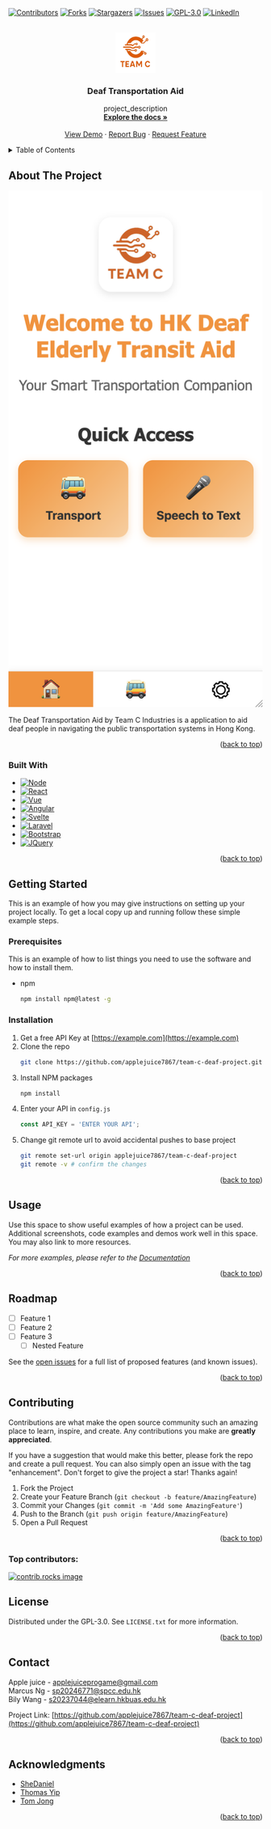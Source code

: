 <!-- Improved compatibility of back to top link: See: https://github.com/othneildrew/Best-README-Template/pull/73 -->
<a id="readme-top"></a>
<!--
*** Thanks for checking out the Best-README-Template. If you have a suggestion
*** that would make this better, please fork the repo and create a pull request
*** or simply open an issue with the tag "enhancement".
*** Don't forget to give the project a star!
*** Thanks again! Now go create something AMAZING! :D
-->



<!-- PROJECT SHIELDS -->
<!--
*** I'm using markdown "reference style" links for readability.
*** Reference links are enclosed in brackets [ ] instead of parentheses ( ).
*** See the bottom of this document for the declaration of the reference variables
*** for contributors-url, forks-url, etc. This is an optional, concise syntax you may use.
*** https://www.markdownguide.org/basic-syntax/#reference-style-links
-->
[![Contributors][contributors-shield]][contributors-url]
[![Forks][forks-shield]][forks-url]
[![Stargazers][stars-shield]][stars-url]
[![Issues][issues-shield]][issues-url]
[![GPL-3.0][license-shield]][license-url]
[![LinkedIn][linkedin-shield]][linkedin-url]



<!-- PROJECT LOGO -->
<br />
<div align="center">
  <a href="https://github.com/applejuice7867/team-c-deaf-project">
    <img src="images/logo.png" alt="Logo" width="80" height="80">
  </a>

<h3 align="center">Deaf Transportation Aid</h3>

  <p align="center">
    project_description
    <br />
    <a href="https://github.com/applejuice7867/team-c-deaf-project"><strong>Explore the docs »</strong></a>
    <br />
    <br />
    <a href="https://github.com/applejuice7867/team-c-deaf-project">View Demo</a>
    &middot;
    <a href="https://github.com/applejuice7867/team-c-deaf-project/issues/new?labels=bug&template=bug-report---.md">Report Bug</a>
    &middot;
    <a href="https://github.com/applejuice7867/team-c-deaf-project/issues/new?labels=enhancement&template=feature-request---.md">Request Feature</a>
  </p>
</div>



<!-- TABLE OF CONTENTS -->
<details>
  <summary>Table of Contents</summary>
  <ol>
    <li>
      <a href="#about-the-project">About The Project</a>
      <ul>
        <li><a href="#built-with">Built With</a></li>
      </ul>
    </li>
    <li>
      <a href="#getting-started">Getting Started</a>
      <ul>
        <li><a href="#prerequisites">Prerequisites</a></li>
        <li><a href="#installation">Installation</a></li>
      </ul>
    </li>
    <li><a href="#usage">Usage</a></li>
    <li><a href="#roadmap">Roadmap</a></li>
    <li><a href="#contributing">Contributing</a></li>
    <li><a href="#license">License</a></li>
    <li><a href="#contact">Contact</a></li>
    <li><a href="#acknowledgments">Acknowledgments</a></li>
  </ol>
</details>



<!-- ABOUT THE PROJECT -->
## About The Project

[![Product Name Screen Shot][product-screenshot]](https://example.com)

The Deaf Transportation Aid by Team C Industries is a application to aid deaf people in navigating the public transportation systems in Hong Kong.

<p align="right">(<a href="#readme-top">back to top</a>)</p>



### Built With

* [![Node][Node.js]][Node-url]
* [![React][React.js]][React-url]
* [![Vue][Vue.js]][Vue-url]
* [![Angular][Angular.io]][Angular-url]
* [![Svelte][Svelte.dev]][Svelte-url]
* [![Laravel][Laravel.com]][Laravel-url]
* [![Bootstrap][Bootstrap.com]][Bootstrap-url]
* [![JQuery][JQuery.com]][JQuery-url]

<p align="right">(<a href="#readme-top">back to top</a>)</p>



<!-- GETTING STARTED -->
## Getting Started

This is an example of how you may give instructions on setting up your project locally.
To get a local copy up and running follow these simple example steps.

### Prerequisites

This is an example of how to list things you need to use the software and how to install them.
* npm
  ```sh
  npm install npm@latest -g
  ```

### Installation

1. Get a free API Key at [https://example.com](https://example.com)
2. Clone the repo
   ```sh
   git clone https://github.com/applejuice7867/team-c-deaf-project.git
   ```
3. Install NPM packages
   ```sh
   npm install
   ```
4. Enter your API in `config.js`
   ```js
   const API_KEY = 'ENTER YOUR API';
   ```
5. Change git remote url to avoid accidental pushes to base project
   ```sh
   git remote set-url origin applejuice7867/team-c-deaf-project
   git remote -v # confirm the changes
   ```

<p align="right">(<a href="#readme-top">back to top</a>)</p>



<!-- USAGE EXAMPLES -->
## Usage

Use this space to show useful examples of how a project can be used. Additional screenshots, code examples and demos work well in this space. You may also link to more resources.

_For more examples, please refer to the [Documentation](https://example.com)_

<p align="right">(<a href="#readme-top">back to top</a>)</p>



<!-- ROADMAP -->
## Roadmap

- [ ] Feature 1
- [ ] Feature 2
- [ ] Feature 3
    - [ ] Nested Feature

See the [open issues](https://github.com/applejuice7867/team-c-deaf-project/issues) for a full list of proposed features (and known issues).

<p align="right">(<a href="#readme-top">back to top</a>)</p>



<!-- CONTRIBUTING -->
## Contributing

Contributions are what make the open source community such an amazing place to learn, inspire, and create. Any contributions you make are **greatly appreciated**.

If you have a suggestion that would make this better, please fork the repo and create a pull request. You can also simply open an issue with the tag "enhancement".
Don't forget to give the project a star! Thanks again!

1. Fork the Project
2. Create your Feature Branch (`git checkout -b feature/AmazingFeature`)
3. Commit your Changes (`git commit -m 'Add some AmazingFeature'`)
4. Push to the Branch (`git push origin feature/AmazingFeature`)
5. Open a Pull Request

<p align="right">(<a href="#readme-top">back to top</a>)</p>

### Top contributors:

<a href="https://github.com/applejuice7867/team-c-deaf-project/graphs/contributors">
  <img src="https://contrib.rocks/image?repo=applejuice7867/team-c-deaf-project" alt="contrib.rocks image" />
</a>



<!-- LICENSE -->
## License

Distributed under the GPL-3.0. See `LICENSE.txt` for more information.

<p align="right">(<a href="#readme-top">back to top</a>)</p>



<!-- CONTACT -->
## Contact

Apple juice - applejuiceprogame@gmail.com  
Marcus Ng - sp20246771@spcc.edu.hk  
Bily Wang - s20237044@elearn.hkbuas.edu.hk  

Project Link: [https://github.com/applejuice7867/team-c-deaf-project](https://github.com/applejuice7867/team-c-deaf-project)

<p align="right">(<a href="#readme-top">back to top</a>)</p>



<!-- ACKNOWLEDGMENTS -->
## Acknowledgments

* [SheDaniel](https://github.com/shedaniel)
* [Thomas Yip]()
* [Tom Jong](https://github.com/JYWTom)

<p align="right">(<a href="#readme-top">back to top</a>)</p>



<!-- MARKDOWN LINKS & IMAGES -->
<!-- https://www.markdownguide.org/basic-syntax/#reference-style-links -->
[contributors-shield]: https://img.shields.io/github/contributors/applejuice7867/team-c-deaf-project.svg?style=for-the-badge
[contributors-url]: https://github.com/applejuice7867/team-c-deaf-project/graphs/contributors
[forks-shield]: https://img.shields.io/github/forks/applejuice7867/team-c-deaf-project.svg?style=for-the-badge
[forks-url]: https://github.com/applejuice7867/team-c-deaf-project/network/members
[stars-shield]: https://img.shields.io/github/stars/applejuice7867/team-c-deaf-project.svg?style=for-the-badge
[stars-url]: https://github.com/applejuice7867/team-c-deaf-project/stargazers
[issues-shield]: https://img.shields.io/github/issues/applejuice7867/team-c-deaf-project.svg?style=for-the-badge
[issues-url]: https://github.com/applejuice7867/team-c-deaf-project/issues
[license-shield]: https://img.shields.io/github/license/applejuice7867/team-c-deaf-project.svg?style=for-the-badge
[license-url]: https://github.com/applejuice7867/team-c-deaf-project/blob/master/LICENSE.txt
[linkedin-shield]: https://img.shields.io/badge/-LinkedIn-black.svg?style=for-the-badge&logo=linkedin&colorB=555
[linkedin-url]: https://linkedin.com/in/linkedin_username
[product-screenshot]: images/screenshot.png
[Next.js]: https://img.shields.io/badge/next.js-000000?style=for-the-badge&logo=nextdotjs&logoColor=white
[Next-url]: https://nextjs.org/
[React.js]: https://img.shields.io/badge/React-20232A?style=for-the-badge&logo=react&logoColor=61DAFB
[React-url]: https://reactjs.org/
[Vue.js]: https://img.shields.io/badge/Vue.js-35495E?style=for-the-badge&logo=vuedotjs&logoColor=4FC08D
[Vue-url]: https://vuejs.org/
[Angular.io]: https://img.shields.io/badge/Angular-DD0031?style=for-the-badge&logo=angular&logoColor=white
[Angular-url]: https://angular.io/
[Svelte.dev]: https://img.shields.io/badge/Svelte-4A4A55?style=for-the-badge&logo=svelte&logoColor=FF3E00
[Svelte-url]: https://svelte.dev/
[Laravel.com]: https://img.shields.io/badge/Laravel-FF2D20?style=for-the-badge&logo=laravel&logoColor=white
[Laravel-url]: https://laravel.com
[Bootstrap.com]: https://img.shields.io/badge/Bootstrap-563D7C?style=for-the-badge&logo=bootstrap&logoColor=white
[Bootstrap-url]: https://getbootstrap.com
[JQuery.com]: https://img.shields.io/badge/jQuery-0769AD?style=for-the-badge&logo=jquery&logoColor=white
[JQuery-url]: https://jquery.com 
[Node-url]: https://nodejs.org/en
[Node.js]: https://img.shields.io/badge/node.js-339933?style=for-the-badge&logo=Node.js&logoColor=white
